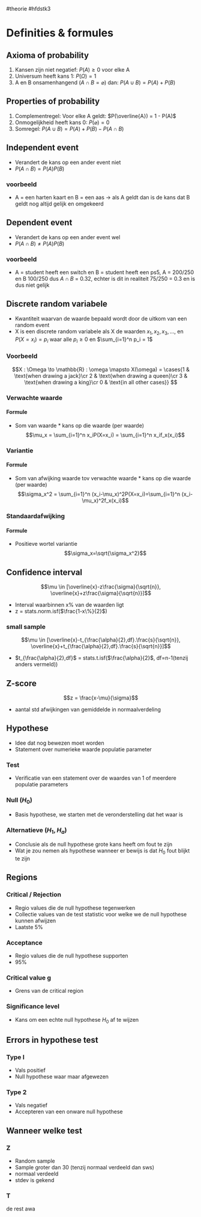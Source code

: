 #theorie #hfdstk3
# Definities & formules
## Axioma of probability
1) Kansen zijn niet negatief: $P(A) \ge 0$  voor elke A
2) Universum heeft kans 1: $P(\Omega) = 1$
3) A en B onsamenhangend ($A \cap B = \varnothing$) dan: $P(A \cup B) = P(A) + P(B)$

## Properties of probability
1) Complementregel: Voor elke A geldt: $P(\overline{A}) = 1 - P(A)$
2) Onmogelijkheid heeft kans 0: $P(\varnothing) = 0$
3) Somregel: $P(A \cup B) = P(A) + P(B) - P(A \cap B)$

## Independent event
- Verandert de kans op een ander event niet
- $P(A \cap B) = P(A)P(B)$
### voorbeeld
- A = een harten kaart en B = een aas -> als A geldt dan is de kans dat B geldt nog altijd gelijk en omgekeerd

## Dependent event
- Verandert de kans op een ander event wel
- $P(A \cap B) \neq P(A)P(B)$
### voorbeeld
- A = student heeft een switch en B = student heeft een ps5, A = 200/250 en B 100/250 dus $A \cap B$ = 0.32, echter is dit in realiteit 75/250 = 0.3 en is dus niet gelijk

## Discrete random variabele
- Kwantiteit waarvan de waarde bepaald wordt door de uitkom van een random event
- X is een discrete random variabele als X de waarden $x_1, x_2, x_3, \dots,$ en $P(X=x_i)=p_i$ waar alle $p_i \ge 0$ en $\sum_{i=1}^n p_i = 1$
### Voorbeeld
$$X : \Omega \to \mathbb{R} : \omega \mapsto X(\omega) = \cases{1 & \text{when drawing a jack}\cr 2 & \text{when drawing a queen}\cr 3 & \text{when drawing a king}\cr 0 & \text{in all other cases}} $$

### Verwachte waarde
#### Formule
- Som van waarde * kans op die waarde (per waarde)
$$\mu_x = \sum_{i=1}^n x_iP(X=x_i) = \sum_{i=1}^n x_if_x(x_i)$$

### Variantie
#### Formule
- Som van afwijking waarde tov verwachte waarde * kans op die waarde (per waarde)
$$\sigma_x^2 = \sum_{i=1}^n (x_i-\mu_x)^2P(X=x_i)=\sum_{i=1}^n (x_i-\mu_x)^2f_x(x_i)$$

### Standaardafwijking
#### Formule
- Positieve wortel variantie
$$\sigma_x=\sqrt{\sigma_x^2}$$

## Confidence interval
$$\mu \in [\overline{x}-z\frac{\sigma}{\sqrt{n}}, \overline{x}+z\frac{\sigma}{\sqrt{n}}]$$
- Interval waarbinnen x% van de waarden ligt
- z = stats.norm.isf($\frac{1-x\%}{2}$)
### small sample
$$\mu \in [\overline{x}-t_{\frac{\alpha}{2},df}.\frac{s}{\sqrt{n}}, \overline{x}+t_{\frac{\alpha}{2},df}.\frac{s}{\sqrt{n}}]$$
- $t_{\frac{\alpha}{2},df}$ = stats.t.isf($\frac{\alpha}{2}$, df=n-1(tenzij anders vermeld))


## Z-score
$$z = \frac{x-\mu}{\sigma}$$
- aantal std afwijkingen van gemiddelde in normaalverdeling

## Hypothese
- Idee dat nog bewezen moet worden
- Statement over numerieke waarde populatie parameter
### Test
- Verificatie van een statement over de waardes van 1 of meerdere populatie parameters
### Null ($H_0$)
- Basis hypothese, we starten met de veronderstelling dat het waar is
### Alternatieve ($H_1, H_a$)
- Conclusie als de null hypothese grote kans heeft om fout te zijn
- Wat je zou nemen als hypothese wanneer er bewijs is dat $H_0$ fout blijkt te zijn

## Regions
### Critical / Rejection
- Regio values die de null hypothese tegenwerken
- Collectie values van de test statistic voor welke we de null hypothese kunnen afwijzen
- Laatste 5%
### Acceptance
- Regio values die de null hypothese supporten
- 95%
### Critical value g
- Grens van de critical region
### Significance level
- Kans om een echte null hypothese $H_0$ af te wijzen

## Errors in hypothese test
### Type I
- Vals positief
- Null hypothese waar maar afgewezen
### Type 2
- Vals negatief
- Accepteren van een onware null hypothese

## Wanneer welke test
### Z
- Random sample
- Sample groter dan 30 (tenzij normaal verdeeld dan sws)
- normaal verdeeld
- stdev is gekend
### T
de rest awa